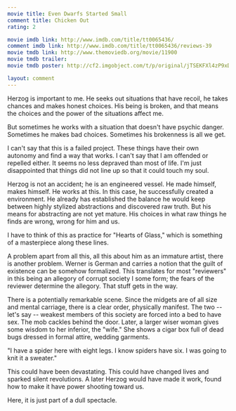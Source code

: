 ```yaml
---
movie title: Even Dwarfs Started Small
comment title: Chicken Out
rating: 2

movie imdb link: http://www.imdb.com/title/tt0065436/
comment imdb link: http://www.imdb.com/title/tt0065436/reviews-39
movie tmdb link: http://www.themoviedb.org/movie/11900
movie tmdb trailer: 
movie tmdb poster: http://cf2.imgobject.com/t/p/original/jTSEKFXl4zP9xDZEA62qfS2uDTC.jpg

layout: comment
---
```


Herzog is important to me. He seeks out situations that have recoil, he takes chances and makes honest choices. His being is broken, and that means the choices and the power of the situations affect me.

But sometimes he works with a situation that doesn't have psychic danger. Sometimes he makes bad choices. Sometimes his brokenness is all we get.

I can't say that this is a failed project. These things have their own autonomy and find a way that works. I can't say that I am offended or repelled either. It seems no less depraved than most of life. I'm just disappointed that things did not line up so that it could touch my soul.

Herzog is not an accident; he is an engineered vessel. He made himself, makes himself. He works at this. In this case, he successfully created a environment. He already has established the balance he would keep between highly stylized abstractions and discovered raw truth. But his means for abstracting are not yet mature. His choices in what raw things he finds are wrong, wrong for him and us.

I have to think of this as practice for "Hearts of Glass," which is something of a masterpiece along these lines. 

A problem apart from all this, all this about him as an immature artist, there is another problem. Werner is German and carries a notion that the guilt of existence can be somehow formalized. This translates for most "reviewers" in this being an allegory of corrupt society I some form; the fears of the reviewer determine the allegory. That stuff gets in the way.

There is a potentially remarkable scene. Since the midgets are of all size and mental carriage, there is a clear order, physically manifest. The two -- let's say -- weakest members of this society are forced into a bed to have sex. The mob cackles behind the door. Later, a larger wiser woman gives some wisdom to her inferior, the "wife." She shows a cigar box full of dead bugs dressed in formal attire, wedding garments.

"I have a spider here with eight legs. I know spiders have six. I was going to knit it a sweater." 

This could have been devastating. This could have changed lives and sparked silent revolutions. A later Herzog would have made it work, found how to make it have power shooting toward us.

Here, it is just part of a dull spectacle.